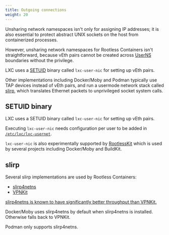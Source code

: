 ```yaml
---
title: Outgoing connections
weight: 20
---
```


Unsharing network namespaces isn't only for assigning IP addresses;
it is also essential to protect abstract UNIX sockets on the host from containerized processes.

However, unsharing network namespaces for Rootless Containers isn't straightforward,
because vEth pairs cannot be created across [UserNS](../../userns/) boundaries without the privilege.

LXC uses a [SETUID](/glossary#setuid) binary called `lxc-user-nic` for setting up vEth pairs.

Other implementations including Docker/Moby and Podman typically use TAP devices instead of vEth pairs,
and run a usermode network stack called [slirp](/glossary#slirp), which translates Ethernet packets 
to unprivileged socket system calls.

## SETUID binary

LXC uses a SETUID binary called `lxc-user-nic` for setting up vEth pairs.

Executing `lxc-user-nic` needs configuration per user to be added in [`/etc/lxc/lxc-usernet`](https://linuxcontainers.org/lxc/manpages/man5/lxc-usernet.5.html).

`lxc-user-nic` is also experimentally supported by [RootlessKit](/glossary#rootlesskit)
which is used by several projects including Docker/Moby and BuildKit.

## slirp

Several slirp implementations are used by Rootless Containers:

- [slirp4netns](/glossary#slirp4netns)
- [VPNKit](/glossary#vpnkit)

[slirp4netns is known to have significantly better throughput than VPNKit.](https://github.com/rootless-containers/slirp4netns#benchmarks)

Docker/Moby uses slirp4netns by default when slirp4netns is installed.
Otherwise falls back to VPNKit.

Podman only supports slirp4netns.
